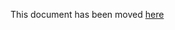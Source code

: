 This document has been moved [here](https://lyft.github.com/cartography/dev/writing-intel-modules.html)
